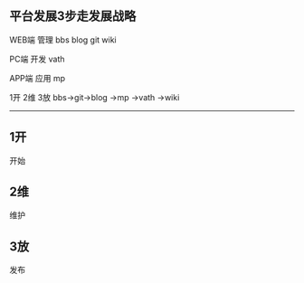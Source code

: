 平台发展3步走发展战略
------

WEB端 管理
    bbs
    blog
    git
    wiki

PC端 开发
    vath

APP端 应用
    mp
    
 1开  2维   3放
bbs->git->blog
        ->mp
        ->vath
        ->wiki

---

1开
------
开始

2维
------
维护

3放
------
发布
